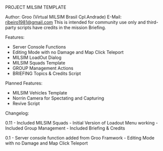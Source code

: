 PROJECT MILSIM TEMPLATE

Author: Groo (Virtual MILSIM Brasil Cpl.Andrade)
E-Mail: ribeiro1981@gmail.com
This is intended for community use only and third-party scripts have credits in the mission Briefing.

Features:
- Server Console Functions
- Editing Mode with no Damage and Map Click Teleport
- MILSIM LoadOut Dialog
- MILSIM Squads Template
- GROUP Management Actions
- BRIEFING Topics & Credits Script


Planned Features:

- MILSIM Vehicles Template
- Norrin Camera for Spectating and Capturing
- Revive Script


Changelog:

0.11 - Included MILSIM Squads
	 - Initial Version of Loadout Menu working
	 - Included Group Management
	 - Included Briefing & Credits

0.1 - Server console function added from Groo Framwork
	- Editing Mode with no Damage and Map Click Teleport
	
